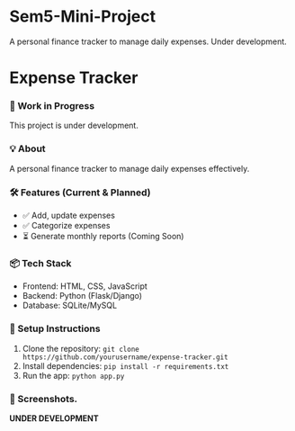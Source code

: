 # Sem5-Mini-Project
A personal finance tracker to manage daily expenses. Under development.
# Expense Tracker

### 🚧 Work in Progress  
This project is under development.  

### 💡 About  
A personal finance tracker to manage daily expenses effectively.  

### 🛠️ Features (Current & Planned)  
- ✅ Add, update expenses  
- ✅ Categorize expenses  
- ⏳ Generate monthly reports (Coming Soon)  

### 📦 Tech Stack  
- Frontend: HTML, CSS, JavaScript  
- Backend: Python (Flask/Django)  
- Database: SQLite/MySQL  

### 🚀 Setup Instructions  
1. Clone the repository: `git clone https://github.com/yourusername/expense-tracker.git`  
2. Install dependencies: `pip install -r requirements.txt`  
3. Run the app: `python app.py`  

### 📸 Screenshots.
**UNDER DEVELOPMENT**
